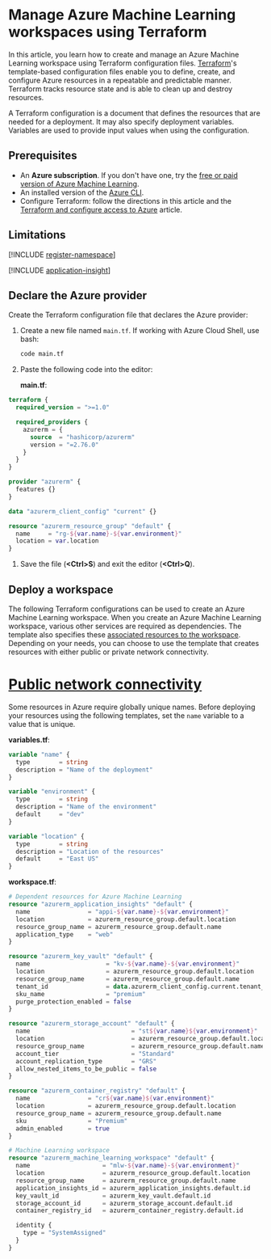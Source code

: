 
# Manage Azure Machine Learning workspaces using Terraform

In this article, you learn how to create and manage an Azure Machine Learning workspace using Terraform configuration files. [Terraform](/azure/developer/terraform/)'s template-based configuration files enable you to define, create, and configure Azure resources in a repeatable and predictable manner. Terraform tracks resource state and is able to clean up and destroy resources. 

A Terraform configuration is a document that defines the resources that are needed for a deployment. It may also specify deployment variables. Variables are used to provide input values when using the configuration.

## Prerequisites

* An **Azure subscription**. If you don't have one, try the [free or paid version of Azure Machine Learning](https://azure.microsoft.com/free/).
* An installed version of the [Azure CLI](/cli/azure/).
* Configure Terraform: follow the directions in this article and the [Terraform and configure access to Azure](/azure/developer/terraform/get-started-cloud-shell) article.

## Limitations

[!INCLUDE [register-namespace](../../includes/machine-learning-register-namespace.md)]

[!INCLUDE [application-insight](../../includes/machine-learning-application-insight.md)]

## Declare the Azure provider

Create the Terraform configuration file that declares the Azure provider:

1. Create a new file named `main.tf`. If working with Azure Cloud Shell, use bash:

    ```bash
    code main.tf
    ```

1. Paste the following code into the editor:

    **main.tf**:
```terraform
terraform {
  required_version = ">=1.0"

  required_providers {
    azurerm = {
      source  = "hashicorp/azurerm"
      version = "=2.76.0"
    }
  }
}

provider "azurerm" {
  features {}
}

data "azurerm_client_config" "current" {}

resource "azurerm_resource_group" "default" {
  name     = "rg-${var.name}-${var.environment}"
  location = var.location
}
```

1. Save the file (**&lt;Ctrl>S**) and exit the editor (**&lt;Ctrl>Q**).

## Deploy a workspace

The following Terraform configurations can be used to create an Azure Machine Learning workspace. When you create an Azure Machine Learning workspace, various other services are required as dependencies. The template also specifies these [associated resources to the workspace](./concept-workspace.md#associated-resources). Depending on your needs, you can choose to use the template that creates resources with either public or private network connectivity.

# [Public network connectivity](#tab/publicworkspace)

Some resources in Azure require globally unique names. Before deploying your resources using the following templates, set the `name` variable to a value that is unique.

**variables.tf**:
```terraform
variable "name" {
  type        = string
  description = "Name of the deployment"
}

variable "environment" {
  type        = string
  description = "Name of the environment"
  default     = "dev"
}

variable "location" {
  type        = string
  description = "Location of the resources"
  default     = "East US"
}
```

**workspace.tf**:
```terraform
# Dependent resources for Azure Machine Learning
resource "azurerm_application_insights" "default" {
  name                = "appi-${var.name}-${var.environment}"
  location            = azurerm_resource_group.default.location
  resource_group_name = azurerm_resource_group.default.name
  application_type    = "web"
}

resource "azurerm_key_vault" "default" {
  name                     = "kv-${var.name}-${var.environment}"
  location                 = azurerm_resource_group.default.location
  resource_group_name      = azurerm_resource_group.default.name
  tenant_id                = data.azurerm_client_config.current.tenant_id
  sku_name                 = "premium"
  purge_protection_enabled = false
}

resource "azurerm_storage_account" "default" {
  name                            = "st${var.name}${var.environment}"
  location                        = azurerm_resource_group.default.location
  resource_group_name             = azurerm_resource_group.default.name
  account_tier                    = "Standard"
  account_replication_type        = "GRS"
  allow_nested_items_to_be_public = false
}

resource "azurerm_container_registry" "default" {
  name                = "cr${var.name}${var.environment}"
  location            = azurerm_resource_group.default.location
  resource_group_name = azurerm_resource_group.default.name
  sku                 = "Premium"
  admin_enabled       = true
}

# Machine Learning workspace
resource "azurerm_machine_learning_workspace" "default" {
  name                    = "mlw-${var.name}-${var.environment}"
  location                = azurerm_resource_group.default.location
  resource_group_name     = azurerm_resource_group.default.name
  application_insights_id = azurerm_application_insights.default.id
  key_vault_id            = azurerm_key_vault.default.id
  storage_account_id      = azurerm_storage_account.default.id
  container_registry_id   = azurerm_container_registry.default.id

  identity {
    type = "SystemAssigned"
  }
}



```
